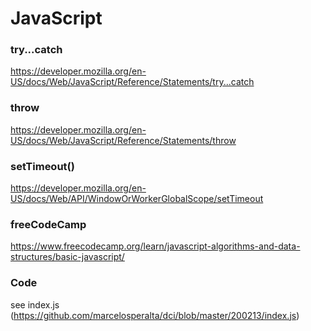 # JavaScript

### try...catch

https://developer.mozilla.org/en-US/docs/Web/JavaScript/Reference/Statements/try...catch

### throw

https://developer.mozilla.org/en-US/docs/Web/JavaScript/Reference/Statements/throw

### setTimeout()

https://developer.mozilla.org/en-US/docs/Web/API/WindowOrWorkerGlobalScope/setTimeout

### freeCodeCamp

https://www.freecodecamp.org/learn/javascript-algorithms-and-data-structures/basic-javascript/

### Code

see index.js (https://github.com/marcelosperalta/dci/blob/master/200213/index.js)